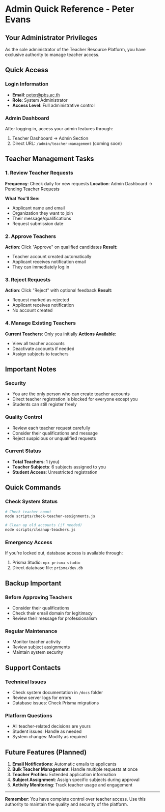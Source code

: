 # Admin Quick Reference - Peter Evans

## Your Administrator Privileges

As the sole administrator of the Teacher Resource Platform, you have exclusive authority to manage teacher access.

## Quick Access

### Login Information
- **Email**: peter@pbs.ac.th  
- **Role**: System Administrator
- **Access Level**: Full administrative control

### Admin Dashboard
After logging in, access your admin features through:
1. Teacher Dashboard → Admin Section
2. Direct URL: `/admin/teacher-management` (coming soon)

## Teacher Management Tasks

### 1. Review Teacher Requests
**Frequency**: Check daily for new requests
**Location**: Admin Dashboard → Pending Teacher Requests

**What You'll See:**
- Applicant name and email
- Organization they want to join
- Their message/qualifications
- Request submission date

### 2. Approve Teachers
**Action**: Click "Approve" on qualified candidates
**Result**: 
- Teacher account created automatically
- Applicant receives notification email
- They can immediately log in

### 3. Reject Requests
**Action**: Click "Reject" with optional feedback
**Result**:
- Request marked as rejected
- Applicant receives notification
- No account created

### 4. Manage Existing Teachers
**Current Teachers**: Only you initially
**Actions Available**:
- View all teacher accounts
- Deactivate accounts if needed
- Assign subjects to teachers

## Important Notes

### Security
- You are the only person who can create teacher accounts
- Direct teacher registration is blocked for everyone except you
- Students can still register freely

### Quality Control
- Review each teacher request carefully
- Consider their qualifications and message
- Reject suspicious or unqualified requests

### Current Status
- **Total Teachers**: 1 (you)
- **Teacher Subjects**: 6 subjects assigned to you
- **Student Access**: Unrestricted registration

## Quick Commands

### Check System Status
```bash
# Check teacher count
node scripts/check-teacher-assignments.js

# Clean up old accounts (if needed)
node scripts/cleanup-teachers.js
```

### Emergency Access
If you're locked out, database access is available through:
1. Prisma Studio: `npx prisma studio`
2. Direct database file: `prisma/dev.db`

## Backup Important

### Before Approving Teachers
- Consider their qualifications
- Check their email domain for legitimacy
- Review their message for professionalism

### Regular Maintenance
- Monitor teacher activity
- Review subject assignments
- Maintain system security

## Support Contacts

### Technical Issues
- Check system documentation in `/docs` folder
- Review server logs for errors
- Database issues: Check Prisma migrations

### Platform Questions
- All teacher-related decisions are yours
- Student issues: Handle as needed
- System changes: Modify as required

## Future Features (Planned)

1. **Email Notifications**: Automatic emails to applicants
2. **Bulk Teacher Management**: Handle multiple requests at once
3. **Teacher Profiles**: Extended application information
4. **Subject Assignment**: Assign specific subjects during approval
5. **Activity Monitoring**: Track teacher usage and engagement

---

**Remember**: You have complete control over teacher access. Use this authority to maintain the quality and security of the platform.
